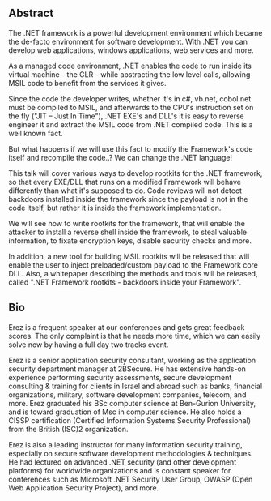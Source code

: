 ## Abstract

The .NET framework is a powerful development environment which became
the de-facto environment for software development. With .NET you can
develop web applications, windows applications, web services and more.

As a managed code environment, .NET enables the code to run inside its
virtual machine - the CLR – while abstracting the low level calls,
allowing MSIL code to benefit from the services it gives.

Since the code the developer writes, whether it's in c\#, vb.net,
cobol.net must be compiled to MSIL, and afterwards to the CPU's
instruction set on the fly ("JIT – Just In Time"), .NET EXE's and DLL's
it is easy to reverse engineer it and extract the MSIL code from .NET
compiled code. This is a well known fact.

But what happens if we will use this fact to modify the Framework's code
itself and recompile the code..? We can change the .NET language\!

This talk will cover various ways to develop rootkits for the .NET
framework, so that every EXE/DLL that runs on a modified Framework will
behave differently than what it's supposed to do. Code reviews will not
detect backdoors installed inside the framework since the payload is not
in the code itself, but rather it is inside the framework
implementation.

We will see how to write rootkits for the framework, that will enable
the attacker to install a reverse shell inside the framework, to steal
valuable information, to fixate encryption keys, disable security checks
and more.

In addition, a new tool for building MSIL rootkits will be released that
will enable the user to inject preloaded/custom payload to the Framework
core DLL. Also, a whitepaper describing the methods and tools will be
released, called ".NET Framework rootkits - backdoors inside your
Framework".

## Bio

Erez is a frequent speaker at our conferences and gets great feedback
scores. The only complaint is that he needs more time, which we can
easily solve now by having a full day two tracks event.

Erez is a senior application security consultant, working as the
application security department manager at 2BSecure. He has extensive
hands-on experience performing security assessments, secure development
consulting & training for clients in Israel and abroad such as banks,
financial organizations, military, software development companies,
telecom, and more. Erez graduated his BSc computer science at Ben-Gurion
University, and is toward graduation of Msc in computer science. He also
holds a CISSP certification (Certified Information Systems Security
Professional) from the British (ISC)2 organization.

Erez is also a leading instructor for many information security
training, especially on secure software development methodologies &
techniques. He had lectured on advanced .NET security (and other
development platforms) for worldwide organizations and is constant
speaker for conferences such as Microsoft .NET Security User Group,
OWASP (Open Web Application Security Project), and more.